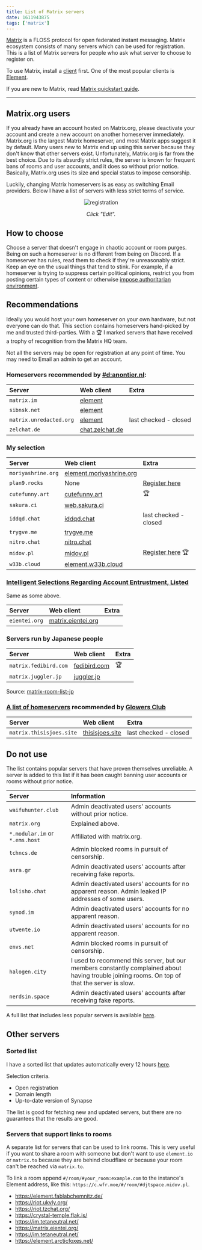 ```yaml
---
title: List of Matrix servers
date: 1611943875
tags: ['matrix']
---
```


[Matrix](https://wiki.archlinux.org/index.php/Matrix)
is a FLOSS protocol for open federated instant messaging.
Matrix ecosystem consists of many servers which can be used for registration.
This is a list of Matrix servers for people
who ask what server to choose to register on.

To use Matrix, install a
[client](https://wiki.archlinux.org/index.php/List_of_applications#Matrix_clients)
first.
One of the most popular clients is
[Element](https://archlinux.org/packages/?name=element-desktop).

If you are new to Matrix, read
[Matrix quickstart guide](matrix-quickstart-guide.html).

****

## Matrix.org users

If you already have an account hosted on Matrix.org,
please deactivate your account
and create a new account on another homeserver immediately.
Matrix.org is the largest Matrix homeserver, and most Matrix apps suggest it by default.
Many users new to Matrix end up using this server because they don't know that other servers exist.
Unfortunately, Matrix.org is far from the best choice.
Due to its absurdly strict rules,
the server is known for frequent bans of rooms and user accounts,
and it does so without prior notice.
Basically, Matrix.org uses its size and special status to impose censorship.

Luckily, changing Matrix homeservers is as easy as switching Email providers.
Below I have a list of servers with less strict terms of service.

<p align="center"><img class="shadow" alt="registration" src="img/element_registration.webp"></p>
<p align="center"><i>Click "Edit".</i></p>

## How to choose

Choose a server that doesn't engage in chaotic account or room purges.
Being on such a homeserver is no different from being on Discord.
If a homeserver has rules, read them to check if they're unreasonably strict.
Keep an eye on the usual things that tend to stink.
For example, if a homeserver is trying to suppress certain political opinions,
restrict you from posting certain types of content
or otherwise [impose authoritarian environment](https://glowers.club/wiki/doku.php?id=jannies).

## Recommendations

Ideally you would host your own homeserver on your own hardware, but not everyone can do that.
This section contains homeservers hand-picked by me and trusted third-parties.
With a 🏆 I marked servers that have received a <span title="ACL ban">trophy of recognition</span> from the Matrix HQ team.

Not all the servers may be open for registration at any point of time.
You may need to Email an admin to get an account.

### Homeservers recommended by [#d:anontier.nl](https://matrix.to/#/#d:anontier.nl):

| Server                  | Web client                                  | Extra                 |
| :---                    | :---                                        | :---                  |
| `matrix.im`             | [element](https://element.matrix.im)        |                       |
| `sibnsk.net`            | [element](https://element.sibnsk.net)       |                       |
| `matrix.unredacted.org` | [element](https://element.unredacted.org)   | last checked - closed |
| `zelchat.de`            | [chat.zelchat.de](https://chat.zelchat.de/) |                       |

### My selection

| Server             | Web client                                                    | Extra                                                |
| :---               | :---                                                          | :---                                                 |
| `moriyashrine.org` | [element.moriyashrine.org](https://element.moriyashrine.org/) |                                                      |
| `plan9.rocks`      | None                                                          | [Register here](https://plan9.rocks/register/)       |
| `cutefunny.art`    | [cutefunny.art](https://matrixclient.cutefunny.art/)          | 🏆                                                   |
| `sakura.ci`        | [web.sakura.ci](https://web.sakura.ci/)                       |                                                      |
| `iddqd.chat`       | [iddqd.chat](https://iddqd.chat/)                             | last checked - closed                                |
| `trygve.me`        | [trygve.me](https://element.trygve.me/)                       |                                                      |
| `nitro.chat`       | [nitro.chat](https://app.nitro.chat/)                         |                                                      |
| `midov.pl`         | [midov.pl](https://element.midov.pl/element/)                 | [Register here](https://midov.pl/registerform.sh) 🏆 |
| `w33b.cloud`       | [element.w33b.cloud](https://element.w33b.cloud/)             |                                                      |

### [Intelligent Selections Regarding Account Entrustment, Listed](https://web.archive.org/web/20230529080517/https://israel.plan9.rocks/)

Same as some above.

| Server              | Web client                                        | Extra |
| :---                | :---                                              | :---  |
| `eientei.org`       | [matrix.eientei.org](https://matrix.eientei.org/) |       |

### Servers run by Japanese people

| Server                | Web client                                       | Extra |
| :---                  | :---                                             | :---  |
| `matrix.fedibird.com` | [fedibird.com](https://element.fedibird.com/)    | 🏆    |
| `matrix.juggler.jp`   | [juggler.jp](https://matrix-element.juggler.jp/) |       |

Source: [matrix-room-list-jp](https://matrix-room-list-jp.netlify.app/)

### [A list of homeservers](https://web.archive.org/web/20230227042902/https://glowers.club/wiki/doku.php?id=wiki:homeservers) recommended by [Glowers Club](https://web.archive.org/web/20221208070442/https://glowers.club/wiki/doku.php?id=start)
| Server                   | Web client                                          | Extra                    |
| :---                     | :---                                                | :---                     |
| `matrix.thisisjoes.site` | [thisisjoes.site](https://element.thisisjoes.site/) | last checked - closed    |

## Do not use

The list contains popular servers that have proven themselves unreliable.
A server is added to this list if it has been caught banning user accounts
or rooms without prior notice.

| Server                         | Information                                                                                                                                   |
| :---                           | :---                                                                                                                                          |
| `waifuhunter.club`             | Admin deactivated users' accounts without prior notice.                                                                                       |
| `matrix.org`                   | Explained above.                                                                                                                              |
| `*.modular.im` or `*.ems.host` | Affiliated with matrix.org.                                                                                                                   |
| `tchncs.de`                    | Admin blocked rooms in pursuit of censorship.                                                                                                 |
| `asra.gr`                      | Admin deactivated users' accounts after receiving fake reports.                                                                               |
| `lolisho.chat`                 | Admin deactivated users' accounts for no apparent reason. Admin leaked IP addresses of some users.                                            |
| `synod.im`                     | Admin deactivated users' accounts for no apparent reason.                                                                                     |
| `utwente.io`                   | Admin deactivated users' accounts for no apparent reason.                                                                                     |
| `envs.net`                     | Admin blocked rooms in pursuit of censorship.                                                                                                 |
| `halogen.city`                 | I used to recommend this server, but our members constantly complained about having trouble joining rooms. On top of that the server is slow. |
| `nerdsin.space`                | Admin deactivated users' accounts after receiving fake reports.                                                                               |

A full list that includes less popular servers is available
[here](https://tatsumoto-ren.github.io/matrix/#blocklist).

## Other servers

### Sorted list

I have a sorted list that updates automatically every 12 hours
[here](https://tatsumoto-ren.github.io/matrix/).

Selection criteria.

* Open registration
* Domain length
* Up-to-date version of Synapse

The list is good for fetching new and updated servers,
but there are no guarantees that the results are good.

### Servers that support links to rooms

A separate list for servers that can be used to link rooms.
This is very useful if you want to share a room with someone
but don't want to use `element.io` or `matrix.to` because they are behind cloudflare
or because your room can't be reached via `matrix.to`.

To link a room append `#/room/#your_room:example.com`
to the instance's Element address,
like this: `https://c.wfr.moe/#/room/#djtspace.midov.pl`.

* https://element.fablabchemnitz.de/
* https://riot.ukvly.org/
* https://riot.tzchat.org/
* https://crystal-temple.flak.is/
* https://im.tetaneutral.net/
* https://matrix.eientei.org/
* https://im.tetaneutral.net/
* https://element.arcticfoxes.net/
